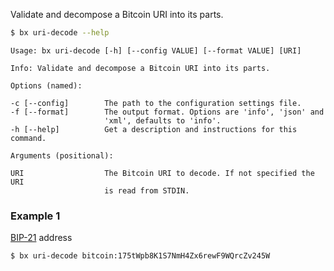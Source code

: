 Validate and decompose a Bitcoin URI into its parts. 
```sh
$ bx uri-decode --help
```
```
Usage: bx uri-decode [-h] [--config VALUE] [--format VALUE] [URI]        

Info: Validate and decompose a Bitcoin URI into its parts.               

Options (named):

-c [--config]        The path to the configuration settings file.        
-f [--format]        The output format. Options are 'info', 'json' and   
                     'xml', defaults to 'info'.                          
-h [--help]          Get a description and instructions for this command.

Arguments (positional):

URI                  The Bitcoin URI to decode. If not specified the URI 
                     is read from STDIN.   
```
### Example 1
[BIP-21](https://github.com/bitcoin/bips/blob/master/bip-0021.mediawiki) address
```sh
$ bx uri-decode bitcoin:175tWpb8K1S7NmH4Zx6rewF9WQrcZv245W
```
```

```